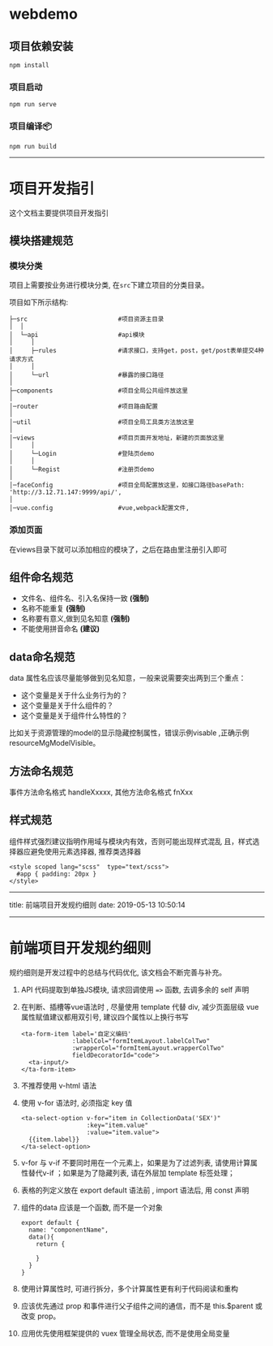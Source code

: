 # webdemo

## 项目依赖安装

```
npm install
```

### 项目启动

```
npm run serve
```

### 项目编译📦

```
npm run build
```

---

# 项目开发指引

这个文档主要提供项目开发指引

## 模块搭建规范

### 模块分类

项目上需要按业务进行模块分类, 在`src`下建立项目的分类目录。

项目如下所示结构:

```
├─src                         #项目资源主目录
│  │
│  └─api                      #api模块
│     │
│     ├─rules                 #请求接口，支持get，post，get/post表单提交4种请求方式
│     │
│     └─url                   #暴露的接口路径
│
├─components                  #项目全局公共组件放这里
│
│─router                      #项目路由配置
│
│─util                        #项目全局工具类方法放这里
│
│─views                       #项目页面开发地址，新建的页面放这里
│     │
│     └─Login                 #登陆页demo
│     │
│     └─Regist                #注册页demo
│
│─faceConfig                  #项目全局配置放这里，如接口路径basePath: 'http://3.12.71.147:9999/api/',
│
│─vue.config                  #vue,webpack配置文件,

```

### 添加页面

在views目录下就可以添加相应的模块了，之后在路由里注册引入即可

## 组件命名规范

* 文件名、组件名、引入名保持一致 **(强制)**
* 名称不能重复 **(强制)**
* 名称要有意义,做到见名知意 **(强制)**
* 不能使用拼音命名 **(建议)**

## data命名规范

data 属性名应该尽量能够做到见名知意，一般来说需要突出两到三个重点：

* 这个变量是关于什么业务行为的？
* 这个变量是关于什么组件的？
* 这个变量是关于组件什么特性的？

比如关于资源管理的model的显示隐藏控制属性，错误示例visable ,正确示例resourceMgModelVisible。

## 方法命名规范

事件方法命名格式 handleXxxxx, 其他方法命名格式 fnXxx

## 样式规范

组件样式强烈建议指明作用域与模块内有效，否则可能出现样式混乱
且，样式选择器应避免使用元素选择器, 推荐类选择器

```
<style scoped lang="scss"  type="text/scss">
  #app { padding: 20px }
</style>
```

---
title: 前端项目开发规约细则
date: 2019-05-13 10:50:14

---

# 前端项目开发规约细则

规约细则是开发过程中的总结与代码优化, 该文档会不断完善与补充。

1. API 代码提取到单独JS模块, 请求回调使用 ```=>``` 函数, 去调多余的 self 声明
2. 在判断、插槽等vue语法时 , 尽量使用 template 代替 div, 减少页面层级
    vue 属性赋值建议都用双引号, 建议四个属性以上换行书写

    ```
    <ta-form-item label='自定义编码'
                  :labelCol="formItemLayout.labelColTwo"
                  :wrapperCol="formItemLayout.wrapperColTwo"
                  fieldDecoratorId="code">
      <ta-input/>
    </ta-form-item>
    ```

3. 不推荐使用 v-html 语法
4. 使用 v-for 语法时, 必须指定 key 值

    ```
    <ta-select-option v-for="item in CollectionData('SEX')"
                      :key="item.value"
                      :value="item.value">
      {{item.label}}
    </ta-select-option>
    ```

5. v-for 与 v-if 不要同时用在一个元素上，如果是为了过滤列表, 请使用计算属性替代v-if ；如果是为了隐藏列表, 请在外层加 template 标签处理；
6. 表格的列定义放在 export default 语法前 , import 语法后, 用 const 声明
7. 组件的data 应该是一个函数, 而不是一个对象

    ```
    export default {
      name: "componentName",
      data(){
        return {

        }
      }
    }
    ```

8. 使用计算属性时, 可进行拆分，多个计算属性更有利于代码阅读和重构
9. 应该优先通过 prop 和事件进行父子组件之间的通信，而不是 this.$parent 或改变 prop。
10. 应用优先使用框架提供的 vuex 管理全局状态, 而不是使用全局变量
